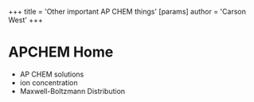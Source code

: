 +++
 title = 'Other important AP CHEM things'
[params]
	author = 'Carson West'
+++
# APCHEM Home

- AP CHEM solutions
- ion concentration
- Maxwell-Boltzmann Distribution